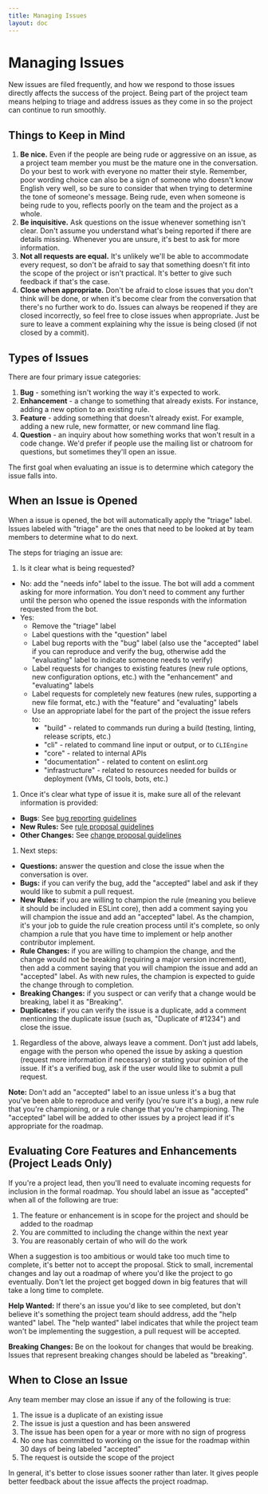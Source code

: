 ```yaml
---
title: Managing Issues
layout: doc
---
```


# Managing Issues

New issues are filed frequently, and how we respond to those issues directly affects the success of the project. Being part of the project team means helping to triage and address issues as they come in so the project can continue to run smoothly.

## Things to Keep in Mind

1. **Be nice.** Even if the people are being rude or aggressive on an issue, as a project team member you must be the mature one in the conversation. Do your best to work with everyone no matter their style. Remember, poor wording choice can also be a sign of someone who doesn't know English very well, so be sure to consider that when trying to determine the tone of someone's message. Being rude, even when someone is being rude to you, reflects poorly on the team and the project as a whole.
1. **Be inquisitive.** Ask questions on the issue whenever something isn't clear. Don't assume you understand what's being reported if there are details missing. Whenever you are unsure, it's best to ask for more information.
1. **Not all requests are equal.** It's unlikely we'll be able to accommodate every request, so don't be afraid to say that something doesn't fit into the scope of the project or isn't practical. It's better to give such feedback if that's the case.
1. **Close when appropriate.** Don't be afraid to close issues that you don't think will be done, or when it's become clear from the conversation that there's no further work to do. Issues can always be reopened if they are closed incorrectly, so feel free to close issues when appropriate. Just be sure to leave a comment explaining why the issue is being closed (if not closed by a commit).

## Types of Issues

There are four primary issue categories:

1. **Bug** - something isn't working the way it's expected to work.
1. **Enhancement** - a change to something that already exists. For instance, adding a new option to an existing rule.
1. **Feature** - adding something that doesn't already exist. For example, adding a new rule, new formatter, or new command line flag.
1. **Question** - an inquiry about how something works that won't result in a code change. We'd prefer if people use the mailing list or chatroom for questions, but sometimes they'll open an issue.

The first goal when evaluating an issue is to determine which category the issue falls into.

## When an Issue is Opened

When a issue is opened, the bot will automatically apply the "triage" label. Issues labeled with "triage" are the ones that need to be looked at by team members to determine what to do next.

The steps for triaging an issue are:

1. Is it clear what is being requested?
  * No: add the "needs info" label to the issue. The bot will add a comment asking for more information. You don't need to comment any further until the person who opened the issue responds with the information requested from the bot.
  * Yes:
    * Remove the "triage" label
    * Label questions with the "question" label
    * Label bug reports with the "bug" label (also use the "accepted" label if you can reproduce and verify the bug, otherwise add the "evaluating" label to indicate someone needs to verify)
    * Label requests for changes to existing features (new rule options, new configuration options, etc.) with the "enhancement" and "evaluating" labels
    * Label requests for completely new features (new rules, supporting a new file format, etc.) with the "feature" and "evaluating" labels
    * Use an appropriate label for the part of the project the issue refers to:
      * "build" - related to commands run during a build (testing, linting, release scripts, etc.)
      * "cli" - related to command line input or output, or to `CLIEngine`
      * "core" - related to internal APIs
      * "documentation" - related to content on eslint.org
      * "infrastructure" - related to resources needed for builds or deployment (VMs, CI tools, bots, etc.)
1. Once it's clear what type of issue it is, make sure all of the relevant information is provided:
  * **Bugs**: See [bug reporting guidelines](/docs/developer-guide/contributing/reporting-bugs)
  * **New Rules:** See [rule proposal guidelines](/docs/developer-guide/contributing/new-rules)
  * **Other Changes:** See [change proposal guidelines](http://eslint.org/docs/developer-guide/contributing/changes)
1. Next steps:
  * **Questions:** answer the question and close the issue when the conversation is over.
  * **Bugs:** if you can verify the bug, add the "accepted" label and ask if they would like to submit a pull request.
  * **New Rules:** if you are willing to champion the rule (meaning you believe it should be included in ESLint core), then add a comment saying you will champion the issue and add an "accepted" label. As the champion, it's your job to guide the rule creation process until it's complete, so only champion a rule that you have time to implement or help another contributor implement.
  * **Rule Changes:** if you are willing to champion the change, and the change would not be breaking (requiring a major version increment), then add a comment saying that you will champion the issue and add an "accepted" label. As with new rules, the champion is expected to guide the change through to completion.
  * **Breaking Changes:** if you suspect or can verify that a change would be breaking, label it as "Breaking".
  * **Duplicates:** if you can verify the issue is a duplicate, add a comment mentioning the duplicate issue (such as, "Duplicate of #1234") and close the issue.
1. Regardless of the above, always leave a comment. Don't just add labels, engage with the person who opened the issue by asking a question (request more information if necessary) or stating your opinion of the issue. If it's a verified bug, ask if the user would like to submit a pull request.

**Note:** Don't add an "accepted" label to an issue unless it's a bug that you've been able to reproduce and verify (you're sure it's a bug), a new rule that you're championing, or a rule change that you're championing. The "accepted" label will be added to other issues by a project lead if it's appropriate for the roadmap.

## Evaluating Core Features and Enhancements (Project Leads Only)

If you're a project lead, then you'll need to evaluate incoming requests for inclusion in the formal roadmap. You should label an issue as "accepted" when all of the following are true:

1. The feature or enhancement is in scope for the project and should be added to the roadmap
1. You are committed to including the change within the next year
1. You are reasonably certain of who will do the work

When a suggestion is too ambitious or would take too much time to complete, it's better not to accept the proposal. Stick to small, incremental changes and lay out a roadmap of where you'd like the project to go eventually. Don't let the project get bogged down in big features that will take a long time to complete.

**Help Wanted:** If there's an issue you'd like to see completed, but don't believe it's something the project team should address, add the "help wanted" label. The "help wanted" label indicates that while the project team won't be implementing the suggestion, a pull request will be accepted.

**Breaking Changes:** Be on the lookout for changes that would be breaking. Issues that represent breaking changes should be labeled as "breaking".

## When to Close an Issue

Any team member may close an issue if any of the following is true:

1. The issue is a duplicate of an existing issue
1. The issue is just a question and has been answered
1. The issue has been open for a year or more with no sign of progress
1. No one has committed to working on the issue for the roadmap within 30 days of being labeled "accepted"
1. The request is outside the scope of the project

In general, it's better to close issues sooner rather than later. It gives people better feedback about the issue affects the project roadmap.

